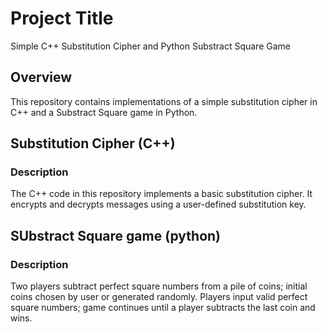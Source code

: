 # Project Title

Simple C++ Substitution Cipher and Python Substract Square Game

## Overview

This repository contains implementations of a simple substitution cipher in C++ and a Substract Square game in Python.

## Substitution Cipher (C++)

### Description

The C++ code in this repository implements a basic substitution cipher. It encrypts and decrypts messages using a user-defined substitution key.


## SUbstract Square game (python)

### Description

Two players subtract perfect square numbers from a pile of coins; initial coins chosen by user or generated randomly. Players input valid perfect square numbers; game continues until a player subtracts the last coin and wins.
